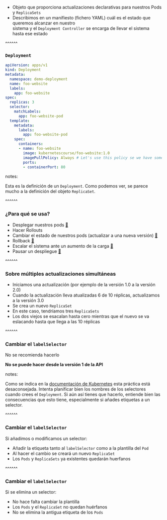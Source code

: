 * Objeto que proporciona actualizaciones declarativas para nuestros Pods y `ReplicaSets`
* Describimos en un manifiesto (fichero YAML) cuál es el estado que queremos alcanzar en nuestro  
  sistema y el `Deployment Controller` se encarga de llevar el sistema hasta ese estado


^^^^^^

### `Deployment`

```yaml
apiVersion: apps/v1
kind: Deployment
metadata:
  namespace: demo-deployment
  name: foo-website
  labels:
    app: foo-website
spec:
  replicas: 3
  selector:
    matchLabels:
      app: foo-website-pod
  template:
    metadata:
      labels:
        app: foo-website-pod
    spec:
      containers:
      - name: foo-website
        image: kubernetescourse/foo-website:1.0
        imagePullPolicy: Always # Let's use this policy se we have some time to run kubectl commands
        ports:
        - containerPort: 80
```

notes:

Esta es la definición de un `Deployment`. Como podemos ver, se parece mucho a la definición
del objeto `ReplicaSet`.

^^^^^^
### ¿Para qué se usa?

* Desplegar nuestros pods 
  [🔗](https://kubernetes.io/docs/concepts/workloads/controllers/deployment/#creating-a-deployment)
* Hacer Rollouts 
* Cambiar el estado de nuestros pods (actualizar a una nueva versión) 
  [🔗](https://kubernetes.io/docs/concepts/workloads/controllers/deployment/#updating-a-deployment)
* Rollback 
  [🔗](https://kubernetes.io/docs/concepts/workloads/controllers/deployment/#rolling-back-a-deployment)
* Escalar el sistema ante un aumento de la carga
  [🔗](https://kubernetes.io/docs/concepts/workloads/controllers/deployment/#scaling-a-deployment)
* Pausar un despliegue
  [🔗](https://kubernetes.io/docs/concepts/workloads/controllers/deployment/#pausing-and-resuming-a-deployment)

^^^^^^

### Sobre múltiples actualizaciones simultáneas

* Iniciamos una actualización (por ejemplo de la versión 1.0 a la versión 2.0)
* Cuando la actualización lleva atualizadas 6 de 10 réplicas, actualizamos a la versión 3.0
* Se crea un nuevo `ReplicaSet` 
* En este caso, tendríamos tres `ReplicaSets`
* Los dos viejos se esacalan hasta cero mientras que el nuevo se va eslacando hasta que llega a las 10 réplicas

^^^^^^

### Cambiar el `labelSelector`

No se recomienda hacerlo

**No se puede hacer desde la versión 1 de la API**

notes:

Como se indica en la [documentación de Kubernetes](https://kubernetes.io/docs/concepts/workloads/controllers/deployment/#label-selector-updates)
esta práctica está desaconsejada. Intenta planificar bien los nombres de los selectores cuando crees el 
`Deployment`. Si aún así tienes que hacerlo, entiende bien las consecuencias que esto tiene, especialmente
si añades etiquetas a un selector.

^^^^^^

### Cambiar el `labelSelector`

Si añadimos o modificamos un selector:
* Añadir la etiqueta tanto al `labelSelector` como a la plantilla del `Pod`
* Al hacer el cambio se creará un nuevo `ReplicaSet`
* Los `Pods` y `ReplicaSets` ya existentes quedarán huerfanos

^^^^^^

### Cambiar el `labelSelector`

Si se elimina un selector:
* No hace falta cambiar la plantilla
* Los `Pods` y el `ReplicaSet` no quedan huérfanos
* No se elimina la antigua etiqueta de los `Pods`
